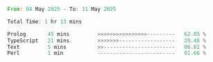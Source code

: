 <!--START_SECTION:waka-->

```rust
From: 04 May 2025 - To: 11 May 2025

Total Time: 1 hr 13 mins

Prolog       45 mins         >>>>>>>>>>>>>>>>---------   62.05 %
TypeScript   21 mins         >>>>>>>------------------   29.48 %
Text         5 mins          >>-----------------------   06.81 %
Perl         1 min           -------------------------   01.66 %
```

<!--END_SECTION:waka-->
